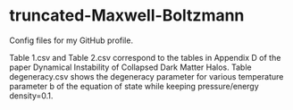 # truncated-Maxwell-Boltzmann
Config files for my GitHub profile.

Table 1.csv and Table 2.csv correspond to the tables in Appendix D of the paper Dynamical Instability of Collapsed Dark Matter Halos.
Table degeneracy.csv shows the degeneracy parameter for various temperature parameter b of the equation of state while keeping pressure/energy density=0.1.

